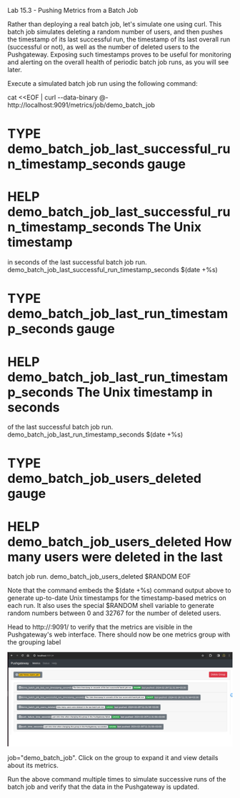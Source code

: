 Lab 15.3 - Pushing Metrics from a Batch Job

Rather than deploying a real batch job, let's simulate one using curl. This batch job simulates
deleting a random number of users, and then pushes the timestamp of its last successful run, the
timestamp of its last overall run (successful or not), as well as the number of deleted users to the
Pushgateway. Exposing such timestamps proves to be useful for monitoring and alerting on the overall
health of periodic batch job runs, as you will see later.

Execute a simulated batch job run using the following command:

cat <<EOF | curl --data-binary @-
http://localhost:9091/metrics/job/demo_batch_job
# TYPE demo_batch_job_last_successful_run_timestamp_seconds gauge
# HELP demo_batch_job_last_successful_run_timestamp_seconds The Unix timestamp
in seconds of the last successful batch job run.
demo_batch_job_last_successful_run_timestamp_seconds $(date +%s)
# TYPE demo_batch_job_last_run_timestamp_seconds gauge
# HELP demo_batch_job_last_run_timestamp_seconds The Unix timestamp in seconds
of the last successful batch job run.
demo_batch_job_last_run_timestamp_seconds $(date +%s)
# TYPE demo_batch_job_users_deleted gauge
# HELP demo_batch_job_users_deleted How many users were deleted in the last
batch job run.
demo_batch_job_users_deleted $RANDOM
EOF

Note that the command embeds the $(date +%s) command output above to generate up-to-date
Unix timestamps for the timestamp-based metrics on each run. It also uses the special $RANDOM shell
variable to generate random numbers between 0 and 32767 for the number of deleted users.

Head to http://<machine-ip>:9091/ to verify that the metrics are visible in the Pushgateway's
web interface. There should now be one metrics group with the grouping label

![alt text](image.png)

job="demo_batch_job". Click on the group to expand it and view details about its metrics.

Run the above command multiple times to simulate successive runs of the batch job and verify that the
data in the Pushgateway is updated.
